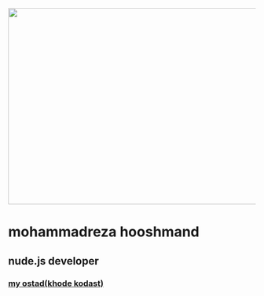 <img src="https://media.tenor.com/INWZc-XWx2AAAAAM/skeleton-berserk.gif" width="1000" height="400" />
</br>
<h1>mohammadreza hooshmand</h1>
<h2>nude.js developer</h2>
<h3><a href="https://mohsenmodhej.com/">my ostad(khode kodast)</a></h3>
<br/>
